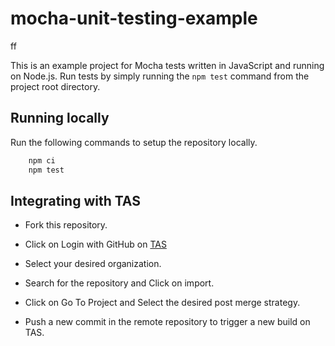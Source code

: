 # mocha-unit-testing-example

ff

 

This is an example project for Mocha tests written in JavaScript and running on Node.js.
Run tests by simply running the `npm test` command from the project root directory.
 
## Running locally

Run the following commands to setup the repository locally.

```bash
    npm ci
    npm test
```

## Integrating with TAS

- Fork this repository.

- Click on Login with GitHub on [TAS](https://tas.lambdatest.com/login/)

- Select your desired organization.
  
- Search for the repository and Click on import.
  
- Click on Go To Project and Select the desired post merge strategy.
  
- Push a new commit in the remote repository to trigger a new build on TAS.
